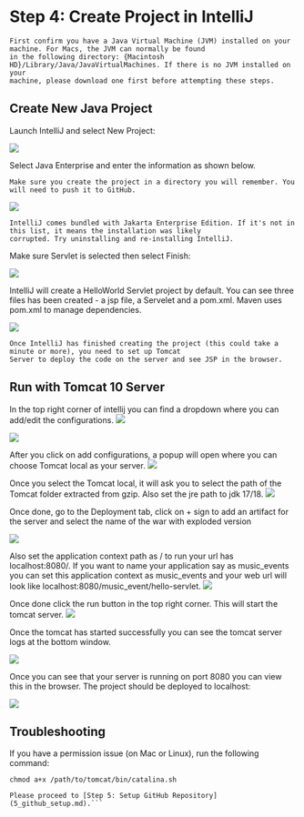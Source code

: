 # Step 4: Create Project in IntelliJ

```{attention}
First confirm you have a Java Virtual Machine (JVM) installed on your machine. For Macs, the JVM can normally be found 
in the following directory: {Macintosh HD}/Library/Java/JavaVirtualMachines. If there is no JVM installed on your 
machine, please download one first before attempting these steps.
```

## Create New Java Project

Launch IntelliJ and select New Project:

![](resources/4_create_project_1.png)

Select Java Enterprise and enter the information as shown below.

```{important}
Make sure you create the project in a directory you will remember. You will need to push it to GitHub.
```

![](resources/4_create_project_2_Jakarta.jpg)

```{important}
IntelliJ comes bundled with Jakarta Enterprise Edition. If it's not in this list, it means the installation was likely 
corrupted. Try uninstalling and re-installing IntelliJ.
```

Make sure Servlet is selected then select Finish:

![](resources/4_create_project_3_Jakarta.jpg)

IntelliJ will create a HelloWorld Servlet project by default. You can see three files has been created - a jsp file, 
a Servelet and a pom.xml. Maven uses pom.xml to manage dependencies. 

![](resources/4_create_project_4_pages.png)

```{important}
Once IntelliJ has finished creating the project (this could take a minute or more), you need to set up Tomcat 
Server to deploy the code on the server and see JSP in the browser.
```


## Run with Tomcat 10 Server

In the top right corner of intellij you can find a dropdown where you can add/edit the configurations.
![](resources/4_add_new_config.png)

![](resources/4_add_config.png)

After you click on add configurations, a popup will open where you can choose Tomcat local as your server.
![](resources/4_add_tomcat_config.png)

Once you select the Tomcat local, it will ask you to select the path of the Tomcat folder extracted from gzip. Also set the jre path to jdk 17/18.
![](resources/4_add_tomcat_path.png) 

Once done, go to the Deployment tab, click on + sign to add an artifact for the server and select the name of the war with exploded version

![](resources/4_add_war.png)

Also set the application context path as / to run your url has localhost:8080/. If you want to name your application say as 
music_events you can set this application context as music_events and your web url will look like localhost:8080/music_event/hello-servlet.
![](resources/4_set_path.png)

Once done click the run button in the top right corner. This will start the tomcat server.
![](resources/4_run_tomcat.png)

Once the tomcat has started successfully you can see the tomcat server logs at the bottom window.

![](resources/4_tomcat_started.png)

Once you can see that your server is running on port 8080 you can view this in the browser. The project should be 
deployed to localhost:

![](resources/4_create_project_11.png)

## Troubleshooting
If you have a permission issue (on Mac or Linux), run the following command:

```shell
chmod a+x /path/to/tomcat/bin/catalina.sh
```

```{admonition} What's Next
Please proceed to [Step 5: Setup GitHub Repository](5_github_setup.md).```